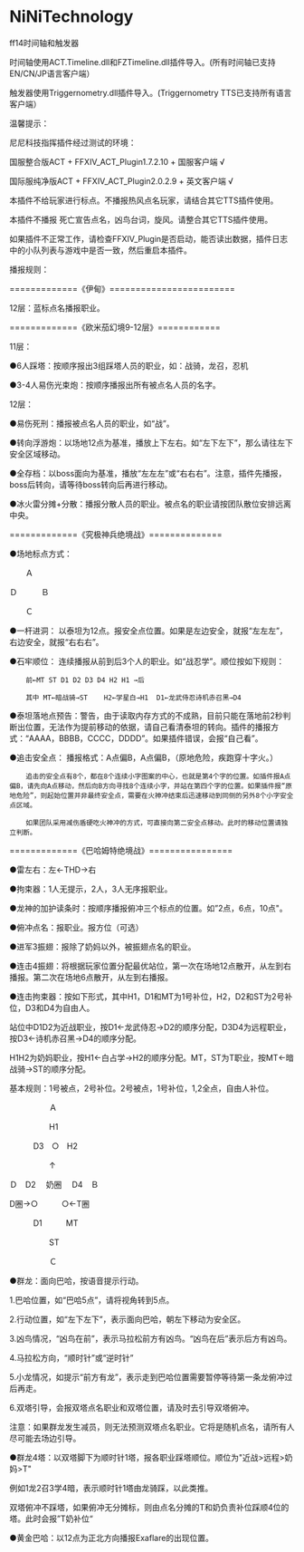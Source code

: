 # NiNiTechnology
  
ff14时间轴和触发器
  
时间轴使用ACT.Timeline.dll和FZTimeline.dll插件导入。(所有时间轴已支持EN/CN/JP语言客户端）
  
触发器使用Triggernometry.dll插件导入。(Triggernometry TTS已支持所有语言客户端）
  
温馨提示：
  
尼尼科技指挥插件经过测试的环境：
  
国服整合版ACT + FFXIV_ACT_Plugin1.7.2.10 + 国服客户端 √
  
国际服纯净版ACT + FFXIV_ACT_Plugin2.0.2.9 + 英文客户端 √
  
本插件不给玩家进行标点。不播报热风点名玩家，请结合其它TTS插件使用。
  
本插件不播报 死亡宣告点名，凶鸟台词，旋风。请整合其它TTS插件使用。
  
如果插件不正常工作，请检查FFXIV_Plugin是否启动，能否读出数据，插件日志中的小队列表与游戏中是否一致，然后重启本插件。
  
播报规则：
  
=============《伊甸》========================
  
12层：蓝标点名播报职业。
  
=============《欧米茄幻境9-12层》============
  
11层：
  
●6人踩塔：按顺序报出3组踩塔人员的职业，如：战骑，龙召，忍机
  
●3-4人易伤光束炮：按顺序播报出所有被点名人员的名字。
  
12层：
  
●易伤死刑：播报被点名人员的职业，如“战”。
  
●转向浮游炮：以场地12点为基准，播放上下左右。如“左下左下”，那么请往左下安全区域移动。
  
●全存档：以boss面向为基准，播放“左左左”或“右右右”。注意，插件先播报，boss后转向，请等待boss转向后再进行移动。
  
●冰火雷分摊+分散：播报分散人员的职业。被点名的职业请按团队散位安排远离中央。
  
=============《究极神兵绝境战》==============
  
●场地标点方式：
  
　　Ａ
  

  
Ｄ　　　Ｂ
  

  
　　Ｃ
  

  
●一杆进洞：	以泰坦为12点。报安全点位置。如果是左边安全，就报“左左左”，右边安全，就报“右右右”。
  
●石牢顺位：	连续播报从前到后3个人的职业。如“战忍学”。顺位按如下规则：
  
		前←MT ST D1 D2 D3 D4 H2 H1 →后
  
		其中 MT←暗战骑→ST    H2←学星白→H1  D1←龙武侍忍诗机赤召黑→D4
  
●泰坦落地点预告：警告，由于读取内存方式的不成熟，目前只能在落地前2秒判断出位置，无法作为提前移动的依据，请自己看清泰坦的转向。插件的播报方式：“AAAA，BBBB，CCCC，DDDD”。如果插件错误，会报“自己看”。
  
●追击安全点：	播报格式：A点偏B，A点偏B，（原地危险，疾跑穿十字火。）
  
		追击的安全点有8个，都在8个连续小字图案的中心，也就是第4个字的位置。如插件报A点偏B，请先向A点移动，然后向B方向寻找8个连续小字，并站在第四个字的位置。如果插件报“原地危险”，则起始位置并非最终安全点，需要在火神冲结束后迅速移动到同侧的另外8个小字安全点区域。
  
		如果团队采用减伤盾硬吃火神冲的方式，可直接向第二安全点移动。此时的移动位置请独立判断。
  
=============《巴哈姆特绝境战》================
  
●雷左右：左←THD→右
  
●拘束器：1人无提示，2人，3人无序报职业。
  
●龙神的加护读条时：按顺序播报俯冲三个标点的位置。如”2点，6点，10点"。
  
●俯冲点名：报职业。报方位（可选）
  
●进军3振翅：报除了奶妈以外，被振翅点名的职业。
  
●连击4振翅：将根据玩家位置分配最优站位，第一次在场地12点散开，从左到右播报。第二次在场地6点散开，从左到右播报。
  
●连击拘束器：按如下形式，其中H1，D1和MT为1号补位，H2，D2和ST为2号补位，D3和D4为自由人。
  
站位中D1D2为近战职业，按D1←龙武侍忍→D2的顺序分配，D3D4为远程职业，按D3←诗机赤召黑→D4的顺序分配。
  
H1H2为奶妈职业，按H1←白占学→H2的顺序分配。MT，ST为T职业，按MT←暗战骑→ST的顺序分配。
  
基本规则：1号被点，2号补位。2号被点，1号补位，1,2全点，自由人补位。
  
　　　　　Ａ
  
　　　　　H1
  
　　　D3　○　H2
  
　　　　　↑
  
Ｄ　D2　 奶圈 　D4　Ｂ
  
 D圈→○　　　○←T圈
  
　　　D1　　　MT
  
　　　　　ST
  
　　　　　Ｃ
  
●群龙：面向巴哈，按语音提示行动。
  
1.巴哈位置，如“巴哈5点”，请将视角转到5点。
  
2.行动位置，如“左下左下”，表示面向巴哈，朝左下移动为安全区。
  
3.凶鸟情况，“凶鸟在前”，表示马拉松前方有凶鸟。“凶鸟在后”表示后方有凶鸟。
  
4.马拉松方向，“顺时针”或“逆时针”
  
5.小龙情况，如提示“前方有龙”，表示走到巴哈位置需要暂停等待第一条龙俯冲过后再走。
  
6.双塔引导，会报双塔点名职业和双塔位置，请及时去引导双塔俯冲。
  
注意：如果群龙发生减员，则无法预测双塔点名职业。它将是随机点名，请所有人尽可能去场边引导。
  
●群龙4塔：以双塔脚下为顺时针1塔，报各职业踩塔顺位。顺位为"近战&gt;远程&gt;奶妈&gt;T"
  
例如1龙2召3学4暗，表示顺时针1塔由龙骑踩，以此类推。
  
双塔俯冲不踩塔，如果俯冲无分摊标，则由点名分摊的T和奶负责补位踩顺4位的塔。此时会报”T奶补位“
  
●黄金巴哈：以12点为正北方向播报Exaflare的出现位置。
  
